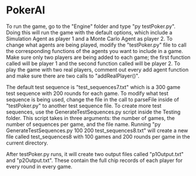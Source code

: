 # PokerAI

To run the game, go to the "Engine" folder and type "py testPoker.py". Doing this will run the game with the default options, which include a Simulation Agent as player 1 and a Monte Carlo Agent as player 2. To change what agents are being played, modify the "testPoker.py" file to call the corresponding functions of the agents you want to include in a game. Make sure only two players are being added to each game; the first function called will be player 1 and the second function called will be player 2. To play the game with two real players, comment out every add agent function and make sure there are two calls to "addRealPlayer()". 

The default test sequence is "test_sequences7.txt" which is a 300 game test sequence with 200 rounds for each game. To modify what test sequence is being used, change the file in the call to parseFile inside of "testPoker.py" to another test sequence file. To create more test sequences, use the GenerateTestSequences.py script inside the Testing folder. This script takes in three arguments: the number of games, the number of sequences per game, and the file name. Running "py GenerateTestSequences.py 100 200 test_sequences8.txt" will create a new file called test_sequences8 with 100 games and 200 rounds per game in the current directory. 

After testPoker.py runs, it will create two output files called "p1Output.txt" and "p2Output.txt". These contain the full chip records of each player for every round in every game.
